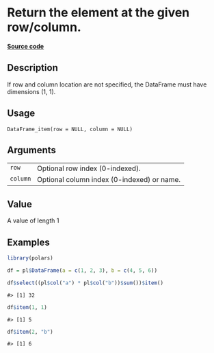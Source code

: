 

# Return the element at the given row/column.

[**Source code**](https://github.com/pola-rs/r-polars/tree/main/R/dataframe__frame.R#L2255)

## Description

If row and column location are not specified, the DataFrame must have
dimensions (1, 1).

## Usage

<pre><code class='language-R'>DataFrame_item(row = NULL, column = NULL)
</code></pre>

## Arguments

<table>
<tr>
<td style="white-space: nowrap; font-family: monospace; vertical-align: top">
<code id="DataFrame_item_:_row">row</code>
</td>
<td>
Optional row index (0-indexed).
</td>
</tr>
<tr>
<td style="white-space: nowrap; font-family: monospace; vertical-align: top">
<code id="DataFrame_item_:_column">column</code>
</td>
<td>
Optional column index (0-indexed) or name.
</td>
</tr>
</table>

## Value

A value of length 1

## Examples

``` r
library(polars)

df = pl$DataFrame(a = c(1, 2, 3), b = c(4, 5, 6))

df$select((pl$col("a") * pl$col("b"))$sum())$item()
```

    #> [1] 32

``` r
df$item(1, 1)
```

    #> [1] 5

``` r
df$item(2, "b")
```

    #> [1] 6
